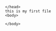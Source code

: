 <!DOCTYPE html>
<html>
    <head>
        <meta charset="UTF-8">
        <title>git test</title>

    </head>
    this is my first file
    <body>
        
    </body>

</html>
